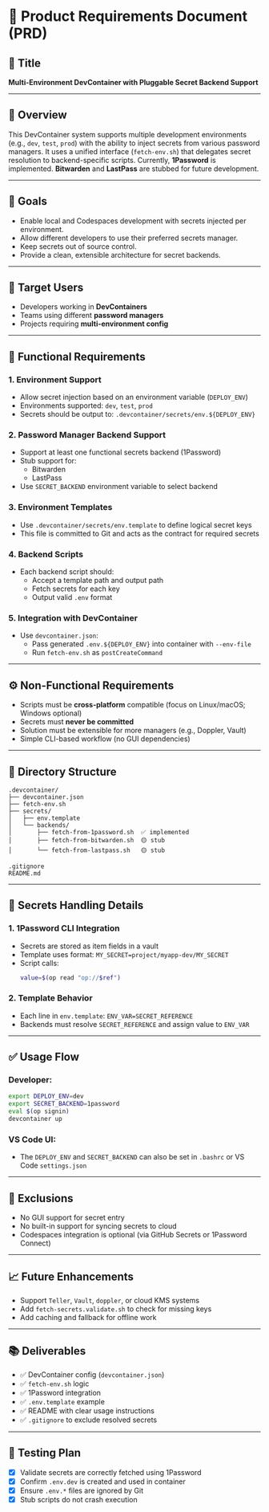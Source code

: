# 🧾 Product Requirements Document (PRD)

## 📌 Title

**Multi-Environment DevContainer with Pluggable Secret Backend Support**

---

## 🧠 Overview

This DevContainer system supports multiple development environments (e.g., `dev`, `test`, `prod`) with the ability to inject secrets from various password managers. It uses a unified interface (`fetch-env.sh`) that delegates secret resolution to backend-specific scripts. Currently, **1Password** is implemented. **Bitwarden** and **LastPass** are stubbed for future development.

---

## 🎯 Goals

- Enable local and Codespaces development with secrets injected per environment.
- Allow different developers to use their preferred secrets manager.
- Keep secrets out of source control.
- Provide a clean, extensible architecture for secret backends.

---

## 👥 Target Users

- Developers working in **DevContainers**
- Teams using different **password managers**
- Projects requiring **multi-environment config**

---

## 📂 Functional Requirements

### 1. **Environment Support**
- Allow secret injection based on an environment variable (`DEPLOY_ENV`)
- Environments supported: `dev`, `test`, `prod`
- Secrets should be output to: `.devcontainer/secrets/env.${DEPLOY_ENV}`

### 2. **Password Manager Backend Support**
- Support at least one functional secrets backend (1Password)
- Stub support for:
  - Bitwarden
  - LastPass
- Use `SECRET_BACKEND` environment variable to select backend

### 3. **Environment Templates**
- Use `.devcontainer/secrets/env.template` to define logical secret keys
- This file is committed to Git and acts as the contract for required secrets

### 4. **Backend Scripts**
- Each backend script should:
  - Accept a template path and output path
  - Fetch secrets for each key
  - Output valid `.env` format

### 5. **Integration with DevContainer**
- Use `devcontainer.json`:
  - Pass generated `.env.${DEPLOY_ENV}` into container with `--env-file`
  - Run `fetch-env.sh` as `postCreateCommand`

---

## ⚙️ Non-Functional Requirements

- Scripts must be **cross-platform** compatible (focus on Linux/macOS; Windows optional)
- Secrets must **never be committed**
- Solution must be extensible for more managers (e.g., Doppler, Vault)
- Simple CLI-based workflow (no GUI dependencies)

---

## 📁 Directory Structure

```
.devcontainer/
├── devcontainer.json
├── fetch-env.sh
├── secrets/
│   ├── env.template
│   └── backends/
│       ├── fetch-from-1password.sh  ✅ implemented
│       ├── fetch-from-bitwarden.sh  🟡 stub
│       └── fetch-from-lastpass.sh   🟡 stub

.gitignore
README.md
```

---

## 🔐 Secrets Handling Details

### 1. **1Password CLI Integration**
- Secrets are stored as item fields in a vault
- Template uses format: `MY_SECRET=project/myapp-dev/MY_SECRET`
- Script calls:  
  ```bash
  value=$(op read "op://$ref")
  ```

### 2. **Template Behavior**
- Each line in `env.template`: `ENV_VAR=SECRET_REFERENCE`
- Backends must resolve `SECRET_REFERENCE` and assign value to `ENV_VAR`

---

## ✅ Usage Flow

### Developer:
```bash
export DEPLOY_ENV=dev
export SECRET_BACKEND=1password
eval $(op signin)
devcontainer up
```

### VS Code UI:
- The `DEPLOY_ENV` and `SECRET_BACKEND` can also be set in `.bashrc` or VS Code `settings.json`

---

## 🚫 Exclusions

- No GUI support for secret entry
- No built-in support for syncing secrets to cloud
- Codespaces integration is optional (via GitHub Secrets or 1Password Connect)

---

## 📈 Future Enhancements

- Support `Teller`, `Vault`, `doppler`, or cloud KMS systems
- Add `fetch-secrets.validate.sh` to check for missing keys
- Add caching and fallback for offline work

---

## 📚 Deliverables

- ✅ DevContainer config (`devcontainer.json`)
- ✅ `fetch-env.sh` logic
- ✅ 1Password integration
- ✅ `.env.template` example
- ✅ README with clear usage instructions
- ✅ `.gitignore` to exclude resolved secrets

---

## 🧪 Testing Plan

- [x] Validate secrets are correctly fetched using 1Password
- [x] Confirm `.env.dev` is created and used in container
- [x] Ensure `.env.*` files are ignored by Git
- [x] Stub scripts do not crash execution
